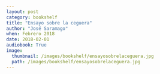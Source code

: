 ```yaml
---
layout: post
category: bookshelf
title: "Ensayo sobre la ceguera"
author: "José Saramago"
when: Febrero 2018
date: 2018-02-01
audiobook: True
image:
  thumbnail: /images/bookshelf/ensayosobrelaceguera.jpg
  path: /images/bookshelf/ensayosobrelaceguera.jpg
---
```

